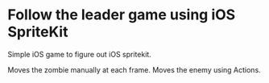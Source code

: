 
Follow the leader game using iOS SpriteKit
==========================================

Simple iOS game to figure out iOS spritekit.

Moves the zombie manually at each frame. Moves the enemy using Actions.


